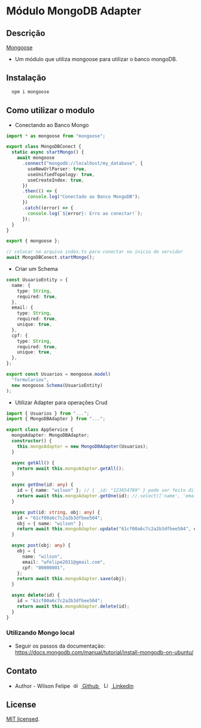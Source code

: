 # Módulo MongoDB Adapter

## Descrição

[Mongoose](https://www.npmjs.com/package/mongoose)

- Um módulo que utiliza mongoose para utilizar o banco mongoDB.

## Instalação

```bash
  npm i mongoose
```

## Como utilizar o modulo

- Conectando ao Banco Mongo

```ts
import * as mongoose from "mongoose";

export class MongoDBConect {
  static async startMongo() {
    await mongoose
      .connect("mongodb://localhost/my_database", {
        useNewUrlParser: true,
        useUnifiedTopology: true,
        useCreateIndex: true,
      })
      .then(() => {
        console.log("Conectado ao Banco MongoDB");
      })
      .catch((error) => {
        console.log(`${error}: Erro ao conectar!`);
      });
  }
}

export { mongoose };

// colocar no arquivo index.ts para conectar no inicio do servidor
await MongoDBConect.startMongo();
```

- Criar um Schema

```ts
const UsuarioEntity = {
  name: {
    type: String,
    required: true,
  },
  email: {
    type: String,
    required: true,
    unique: true,
  },
  cpf: {
    type: String,
    required: true,
    unique: true,
  },
};

export const Usuarios = mongoose.model(
  "formularios",
  new mongoose.Schema(UsuarioEntity)
);
```

- Utilizar Adapter para operações Crud

```ts
import { Usuarios } from "...";
import { MongoDBAdapter } from "...";

export class AppService {
  mongoAdapter: MongoDBAdapter;
  constructor() {
    this.mongoAdapter = new MongoDBAdapter(Usuarios);
  }

  async getAll() {
    return await this.mongoAdapter.getAll();
  }

  async getOne(id: any) {
    id = { name: "wilson" }; // { _id: "123654789" } pode ser feito diferentes tipos de filtros
    return await this.mongoAdapter.getOne(id); //.select(['name', 'email']) trazer os dados selecionados
  }

  async put(id: string, obj: any) {
    id = "61cf00a6c7c2a2b3dfbee504";
    obj = { name: "wilson" };
    return await this.mongoAdapter.update("61cf00a6c7c2a2b3dfbee504", obj);
  }

  async post(obj: any) {
    obj = {
      name: "wilson",
      email: "wfelipe2011@gmail.com",
      cpf: "00000001",
    };
    return await this.mongoAdapter.save(obj);
  }

  async delete(id) {
    id = "61cf00a6c7c2a2b3dfbee504";
    return await this.mongoAdapter.delete(id);
  }
}
```

### Utilizando Mongo local

- Seguir os passos da documentação:
  https://docs.mongodb.com/manual/tutorial/install-mongodb-on-ubuntu/

## Contato

- Author - Wilson Felipe <a style="margin:5px" href="https://www.linkedin.com/in/wilson-felipe-725538176/" target="blank"><img style="margin-right:5px" src="https://upload.wikimedia.org/wikipedia/commons/thumb/9/91/Octicons-mark-github.svg/600px-Octicons-mark-github.svg.png" width="15" alt="github icone" />
  Github
  </a>
  <a style="margin:5px" href="https://www.linkedin.com/in/wilson-felipe-725538176/" target="blank"><img style="margin-right:5px" src="https://upload.wikimedia.org/wikipedia/commons/thumb/e/e9/Linkedin_icon.svg/256px-Linkedin_icon.svg.png" width="15" alt="Linkedin icone" />
  Linkedin
  </a>

## License

[MIT licensed](LICENSE).
